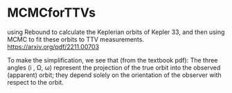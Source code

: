 # MCMCforTTVs
using Rebound to calculate the Keplerian orbits of Kepler 33, and then using MCMC to fit these orbits to TTV measurements.
https://arxiv.org/pdf/2211.00703

To make the simplification, we see that (from the textbook pdf):
The three angles (i , Ω, ω) represent the projection of the true orbit into the observed (apparent) orbit;
they depend solely on the orientation of the observer with respect to the orbit.

